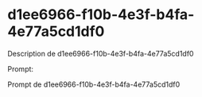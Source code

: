 # d1ee6966-f10b-4e3f-b4fa-4e77a5cd1df0

Description de d1ee6966-f10b-4e3f-b4fa-4e77a5cd1df0

Prompt:

Prompt de d1ee6966-f10b-4e3f-b4fa-4e77a5cd1df0
